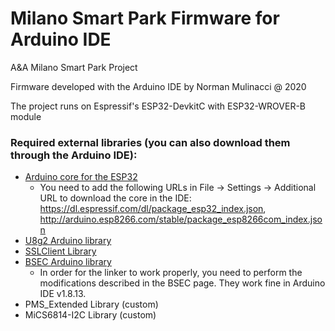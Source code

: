 # Milano Smart Park Firmware for Arduino IDE

A&A Milano Smart Park Project

Firmware developed with the Arduino IDE by Norman Mulinacci @ 2020

The project runs on Espressif's ESP32-DevkitC with ESP32-WROVER-B module

### Required external libraries (you can also download them through the Arduino IDE):

- [Arduino core for the ESP32](https://github.com/espressif/arduino-esp32)
	+ You need to add the following URLs in File -> Settings -> Additional URL to download the core in the IDE: https://dl.espressif.com/dl/package_esp32_index.json, http://arduino.esp8266.com/stable/package_esp8266com_index.json
- [U8g2 Arduino library](https://github.com/olikraus/U8g2_Arduino)
- [SSLClient Library](https://github.com/OPEnSLab-OSU/SSLClient)
- [BSEC Arduino library](https://github.com/BoschSensortec/BSEC-Arduino-library)
	+ In order for the linker to work properly, you need to perform the modifications described in the BSEC page. They work fine in Arduino IDE v1.8.13.
- PMS_Extended Library (custom)
- MiCS6814-I2C Library (custom)
